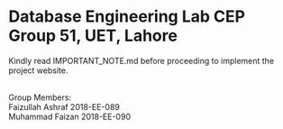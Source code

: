 # Database Engineering Lab CEP Group 51, UET, Lahore
Kindly read IMPORTANT_NOTE.md before proceeding to implement the project website.<br/><br/>


Group Members: <br/>
  Faizullah Ashraf 2018-EE-089<br/>
  Muhammad Faizan 2018-EE-090<br/>
